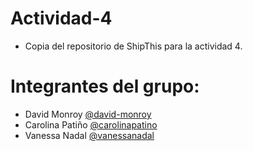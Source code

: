 # Actividad-4

- Copia del repositorio de ShipThis para la actividad 4.

# Integrantes del grupo:

- David Monroy [@david-monroy](https://github.com/david-monroy) 
- Carolina Patiño [@carolinapatino](https://github.com/carolinapatino) 
- Vanessa Nadal [@vanessanadal](https://github.com/vanessanadal) 